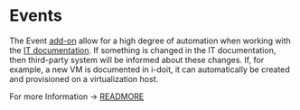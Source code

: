 # Events

The Event [add-on](../../../i-doit-pro-add-ons/events.md) allow for a high degree of automation when working with the [IT documentation](../../../glossary.md). If something is changed in the IT documentation, then third-party system will be informed about these changes. If, for example, a new VM is documented in i-doit, it can automatically be created and provisioned on a virtualization host.

For more Information -> [READMORE](../../../i-doit-pro-add-ons/events.md)
